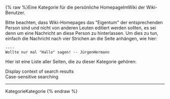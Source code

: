 {% raw %}Eine Kategorie für die persönliche HomepageImWiki der
Wiki-Benutzer.

Bitte beachten, dass Wiki-Homepages das "Eigentum" der entsprechenden
Person sind und nicht von anderen Leuten editiert werden sollten, es sei
denn um eine Nachricht an diese Person zu hinterlassen. Um dies zu tun,
einfach die Nachricht nach vier Strichen an die Seite anhängen, wie
hier:

    ----
    Wollte nur mal "Hallo" sagen! -- JürgenHermann

Hier ist eine Liste aller Seiten, die zu dieser Kategorie gehören:

Display context of search results\
Case-sensitive searching

* * *

KategorieKategorie
<update date omitted for speed>{% endraw %}